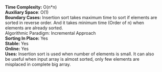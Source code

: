 **Time Complexity:** O(n*n)  
**Auxiliary Space**: O(1)  
**Boundary Cases:** Insertion sort takes maximum time to sort if elements are sorted in reverse order. And it takes minimum time (Order of n) when elements are already sorted.  
Algorithmic Paradigm: Incremental Approach  
**Sorting In Place:** Yes  
**Stable:** Yes  
**Online:** Yes  
**Uses:** Insertion sort is used when number of elements is small. It can also be useful when input array is almost sorted, only few elements are misplaced in complete big array.  
